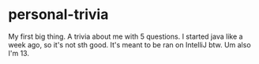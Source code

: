# personal-trivia
My first big thing. A trivia about me with 5 questions.
I started java like a week ago, so it's not sth good.
It's meant to be ran on IntelliJ btw.
Um also I'm 13.
